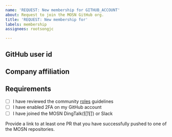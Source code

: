 ```yaml
---
name: 'REQUEST: New membership for GITHUB_ACCOUNT'
about: Request to join the MOSN GitHub org.
title: 'REQUEST: New membership for'
labels: membership
assignees: rootsongjc

---
```


## GitHub user id

## Company affiliation

## Requirements
- [ ]  I have reviewed the community [roles](https://github.com/mosn/community/blob/master/ROLES.md) guidelines
- [ ]  I have enabled 2FA on my GitHub account
- [ ]  I have joined the MOSN DingTalk(钉钉) or Slack

Provide a link to at least one PR that you have successfully pushed to one
of the MOSN repositories.
